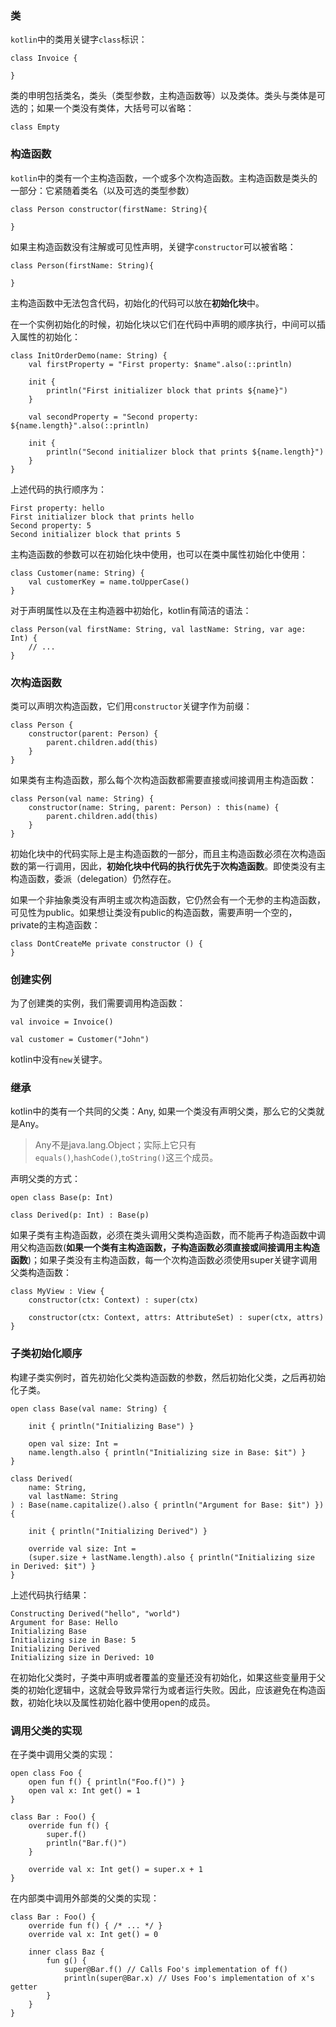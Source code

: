 ### 类
`kotlin`中的类用关键字`class`标识：
```
class Invoice {

}
```

类的申明包括类名，类头（类型参数，主构造函数等）以及类体。类头与类体是可选的；如果一个类没有类体，大括号可以省略：
```
class Empty
```

### 构造函数
`kotlin`中的类有一个主构造函数，一个或多个次构造函数。主构造函数是类头的一部分：它紧随着类名（以及可选的类型参数）
```
class Person constructor(firstName: String){

}
```
如果主构造函数没有注解或可见性声明，关键字`constructor`可以被省略：
```
class Person(firstName: String){

}
```
主构造函数中无法包含代码，初始化的代码可以放在**初始化块**中。

在一个实例初始化的时候，初始化块以它们在代码中声明的顺序执行，中间可以插入属性的初始化：
```
class InitOrderDemo(name: String) {
    val firstProperty = "First property: $name".also(::println)

    init {
        println("First initializer block that prints ${name}")
    }

    val secondProperty = "Second property: ${name.length}".also(::println)

    init {
        println("Second initializer block that prints ${name.length}")
    }
}
```
上述代码的执行顺序为：
```
First property: hello
First initializer block that prints hello
Second property: 5
Second initializer block that prints 5
```

主构造函数的参数可以在初始化块中使用，也可以在类中属性初始化中使用：
```
class Customer(name: String) {
    val customerKey = name.toUpperCase()
}
```

对于声明属性以及在主构造器中初始化，kotlin有简洁的语法：
```
class Person(val firstName: String, val lastName: String, var age: Int) {
    // ...
}
```

### 次构造函数
类可以声明次构造函数，它们用`constructor`关键字作为前缀：
```
class Person {
    constructor(parent: Person) {
        parent.children.add(this)
    }
}
```

如果类有主构造函数，那么每个次构造函数都需要直接或间接调用主构造函数：
```
class Person(val name: String) {
    constructor(name: String, parent: Person) : this(name) {
        parent.children.add(this)
    }
}
```

初始化块中的代码实际上是主构造函数的一部分，而且主构造函数必须在次构造函数的第一行调用，因此，**初始化块中代码的执行优先于次构造函数**。即使类没有主构造函数，委派（delegation）仍然存在。

如果一个非抽象类没有声明主或次构造函数，它仍然会有一个无参的主构造函数，可见性为public。如果想让类没有public的构造函数，需要声明一个空的，private的主构造函数：
```
class DontCreateMe private constructor () {
}
```

### 创建实例
为了创建类的实例，我们需要调用构造函数：
```
val invoice = Invoice()

val customer = Customer("John")
```
kotlin中没有`new`关键字。


### 继承
kotlin中的类有一个共同的父类：Any, 如果一个类没有声明父类，那么它的父类就是Any。

> Any不是java.lang.Object；实际上它只有`equals()`,`hashCode()`,`toString()`这三个成员。

声明父类的方式：
```
open class Base(p: Int)

class Derived(p: Int) : Base(p)
```
如果子类有主构造函数，必须在类头调用父类构造函数，而不能再子构造函数中调用父构造函数(**如果一个类有主构造函数，子构造函数必须直接或间接调用主构造函数**)；如果子类没有主构造函数，每一个次构造函数必须使用super关键字调用父类构造函数：
```
class MyView : View {
    constructor(ctx: Context) : super(ctx)

    constructor(ctx: Context, attrs: AttributeSet) : super(ctx, attrs)
}
```

### 子类初始化顺序
构建子类实例时，首先初始化父类构造函数的参数，然后初始化父类，之后再初始化子类。
```
open class Base(val name: String) {

    init { println("Initializing Base") }

    open val size: Int = 
    name.length.also { println("Initializing size in Base: $it") }
}

class Derived(
    name: String,
    val lastName: String
) : Base(name.capitalize().also { println("Argument for Base: $it") }) {

    init { println("Initializing Derived") }

    override val size: Int =
    (super.size + lastName.length).also { println("Initializing size in Derived: $it") }
}
```

上述代码执行结果：
```
Constructing Derived("hello", "world")
Argument for Base: Hello
Initializing Base
Initializing size in Base: 5
Initializing Derived
Initializing size in Derived: 10
```

在初始化父类时，子类中声明或者覆盖的变量还没有初始化，如果这些变量用于父类的初始化逻辑中，这就会导致异常行为或者运行失败。因此，应该避免在构造函数，初始化块以及属性初始化器中使用open的成员。

### 调用父类的实现
在子类中调用父类的实现：
```
open class Foo {
    open fun f() { println("Foo.f()") }
    open val x: Int get() = 1
}

class Bar : Foo() {
    override fun f() { 
        super.f()
        println("Bar.f()") 
    }
    
    override val x: Int get() = super.x + 1
}
```

在内部类中调用外部类的父类的实现：
```
class Bar : Foo() {
    override fun f() { /* ... */ }
    override val x: Int get() = 0
    
    inner class Baz {
        fun g() {
            super@Bar.f() // Calls Foo's implementation of f()
            println(super@Bar.x) // Uses Foo's implementation of x's getter
        }
    }
}
```